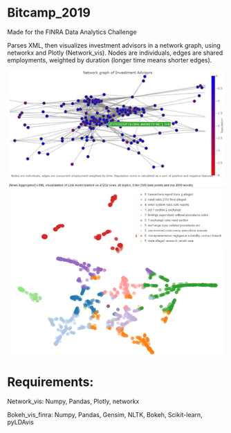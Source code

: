 # Bitcamp_2019
Made for the FINRA Data Analytics Challenge

Parses XML, then visualizes investment advisors in a network graph, using networkx and Plotly (Network_vis). Nodes are individuals, edges are shared employments, weighted by duration (longer time means shorter edges).

![alt text](https://github.com/Maosef/Bitcamp_2019/blob/master/network_2.PNG)
![alt text](https://github.com/Maosef/Bitcamp_2019/blob/master/topic_model.PNG)

# Requirements: 
Network_vis: Numpy, Pandas, Plotly, networkx

Bokeh_vis_finra: Numpy, Pandas, Gensim, NLTK, Bokeh, Scikit-learn, pyLDAvis

